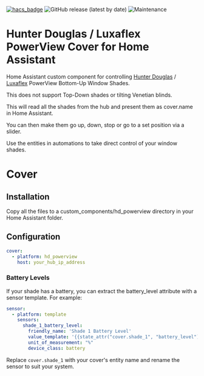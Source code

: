 [![hacs_badge](https://img.shields.io/badge/HACS-Default-orange.svg)](https://github.com/custom-components/hacs) ![GitHub release (latest by date)](https://img.shields.io/github/v/release/safepay/cover.hd_powerview) ![Maintenance](https://img.shields.io/maintenance/yes/2019.svg)



# Hunter Douglas / Luxaflex PowerView Cover for Home Assistant
Home Assistant custom component for controlling [Hunter Douglas](https://www.hunterdouglas.com/operating-systems/motorized/powerview-motorization) / [Luxaflex](https://www.luxaflex.com.au/products/smart-home-automation-and-motorisation/powerview-motorisation/) PowerView Bottom-Up Window Shades.

This does not support Top-Down shades or tilting Venetian blinds.

This will read all the shades from the hub and present them as cover.name in Home Assistant.

You can then make them go up, down, stop or go to a set position via a slider.

Use the entities in automations to take direct control of your window shades.

# Cover
## Installation
Copy all the files to a custom_components/hd_powerview directory in your Home Assistant folder.

## Configuration
```yaml
cover:
  - platform: hd_powerview
    host: your_hub_ip_address
```

### Battery Levels
If your shade has a battery, you can extract the battery_level attribute with a sensor template. For example:
```yaml
sensor:
  - platform: template
    sensors:
      shade_1_battery_level:
        friendly_name: 'Shade 1 Battery Level'
        value_template: '{{state_attr("cover.shade_1", "battery_level")}}'
        unit_of_measurement: "%"
        device_class: battery
```
Replace ```cover.shade_1``` with your cover's entity name and rename the sensor to suit your system.
